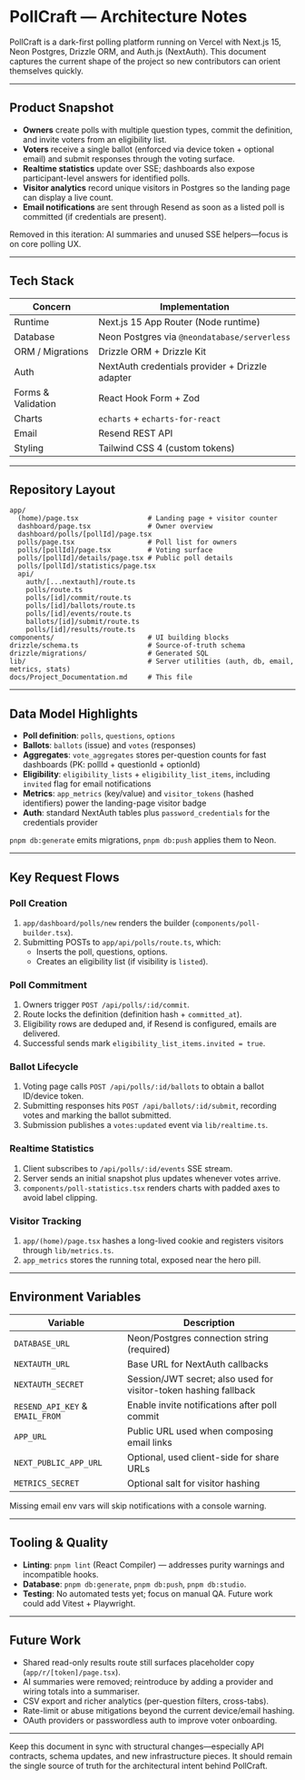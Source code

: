 # PollCraft — Architecture Notes

PollCraft is a dark-first polling platform running on Vercel with Next.js 15, Neon Postgres, Drizzle ORM, and Auth.js (NextAuth). This document captures the current shape of the project so new contributors can orient themselves quickly.

---

## Product Snapshot

- **Owners** create polls with multiple question types, commit the definition, and invite voters from an eligibility list.
- **Voters** receive a single ballot (enforced via device token + optional email) and submit responses through the voting surface.
- **Realtime statistics** update over SSE; dashboards also expose participant-level answers for identified polls.
- **Visitor analytics** record unique visitors in Postgres so the landing page can display a live count.
- **Email notifications** are sent through Resend as soon as a listed poll is committed (if credentials are present).

Removed in this iteration: AI summaries and unused SSE helpers—focus is on core polling UX.

---

## Tech Stack

| Concern            | Implementation                                  |
| ------------------ | ----------------------------------------------- |
| Runtime            | Next.js 15 App Router (Node runtime)            |
| Database           | Neon Postgres via `@neondatabase/serverless`    |
| ORM / Migrations   | Drizzle ORM + Drizzle Kit                       |
| Auth               | NextAuth credentials provider + Drizzle adapter |
| Forms & Validation | React Hook Form + Zod                           |
| Charts             | `echarts` + `echarts-for-react`                 |
| Email              | Resend REST API                                 |
| Styling            | Tailwind CSS 4 (custom tokens)                  |

---

## Repository Layout

```.
app/
  (home)/page.tsx                 # Landing page + visitor counter
  dashboard/page.tsx              # Owner overview
  dashboard/polls/[pollId]/page.tsx
  polls/page.tsx                  # Poll list for owners
  polls/[pollId]/page.tsx         # Voting surface
  polls/[pollId]/details/page.tsx # Public poll details
  polls/[pollId]/statistics/page.tsx
  api/
    auth/[...nextauth]/route.ts
    polls/route.ts
    polls/[id]/commit/route.ts
    polls/[id]/ballots/route.ts
    polls/[id]/events/route.ts
    ballots/[id]/submit/route.ts
    polls/[id]/results/route.ts
components/                       # UI building blocks
drizzle/schema.ts                 # Source-of-truth schema
drizzle/migrations/               # Generated SQL
lib/                              # Server utilities (auth, db, email, metrics, stats)
docs/Project_Documentation.md     # This file
```

---

## Data Model Highlights

- **Poll definition**: `polls`, `questions`, `options`
- **Ballots**: `ballots` (issue) and `votes` (responses)
- **Aggregates**: `vote_aggregates` stores per-question counts for fast dashboards (PK: pollId + questionId + optionId)
- **Eligibility**: `eligibility_lists` + `eligibility_list_items`, including `invited` flag for email notifications
- **Metrics**: `app_metrics` (key/value) and `visitor_tokens` (hashed identifiers) power the landing-page visitor badge
- **Auth**: standard NextAuth tables plus `password_credentials` for the credentials provider

`pnpm db:generate` emits migrations, `pnpm db:push` applies them to Neon.

---

## Key Request Flows

### Poll Creation

1. `app/dashboard/polls/new` renders the builder (`components/poll-builder.tsx`).
2. Submitting POSTs to `app/api/polls/route.ts`, which:
   - Inserts the poll, questions, options.
   - Creates an eligibility list (if visibility is `listed`).

### Poll Commitment

1. Owners trigger `POST /api/polls/:id/commit`.
2. Route locks the definition (definition hash + `committed_at`).
3. Eligibility rows are deduped and, if Resend is configured, emails are delivered.
4. Successful sends mark `eligibility_list_items.invited = true`.

### Ballot Lifecycle

1. Voting page calls `POST /api/polls/:id/ballots` to obtain a ballot ID/device token.
2. Submitting responses hits `POST /api/ballots/:id/submit`, recording votes and marking the ballot submitted.
3. Submission publishes a `votes:updated` event via `lib/realtime.ts`.

### Realtime Statistics

1. Client subscribes to `/api/polls/:id/events` SSE stream.
2. Server sends an initial snapshot plus updates whenever votes arrive.
3. `components/poll-statistics.tsx` renders charts with padded axes to avoid label clipping.

### Visitor Tracking

1. `app/(home)/page.tsx` hashes a long-lived cookie and registers visitors through `lib/metrics.ts`.
2. `app_metrics` stores the running total, exposed near the hero pill.

---

## Environment Variables

| Variable                        | Description                                                      |
| ------------------------------- | ---------------------------------------------------------------- |
| `DATABASE_URL`                  | Neon/Postgres connection string (required)                       |
| `NEXTAUTH_URL`                  | Base URL for NextAuth callbacks                                  |
| `NEXTAUTH_SECRET`               | Session/JWT secret; also used for visitor-token hashing fallback |
| `RESEND_API_KEY` & `EMAIL_FROM` | Enable invite notifications after poll commit                    |
| `APP_URL`                       | Public URL used when composing email links                       |
| `NEXT_PUBLIC_APP_URL`           | Optional, used client-side for share URLs                        |
| `METRICS_SECRET`                | Optional salt for visitor hashing                                |

Missing email env vars will skip notifications with a console warning.

---

## Tooling & Quality

- **Linting**: `pnpm lint` (React Compiler) — addresses purity warnings and incompatible hooks.
- **Database**: `pnpm db:generate`, `pnpm db:push`, `pnpm db:studio`.
- **Testing**: No automated tests yet; focus on manual QA. Future work could add Vitest + Playwright.

---

## Future Work

- Shared read-only results route still surfaces placeholder copy (`app/r/[token]/page.tsx`).
- AI summaries were removed; reintroduce by adding a provider and wiring totals into a summariser.
- CSV export and richer analytics (per-question filters, cross-tabs).
- Rate-limit or abuse mitigations beyond the current device/email hashing.
- OAuth providers or passwordless auth to improve voter onboarding.

---

Keep this document in sync with structural changes—especially API contracts, schema updates, and new infrastructure pieces. It should remain the single source of truth for the architectural intent behind PollCraft.
